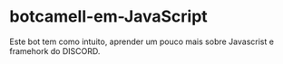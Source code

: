 # botcamell-em-JavaScript

Este bot tem como intuito, aprender um pouco mais sobre Javascrist e framehork do DISCORD.
